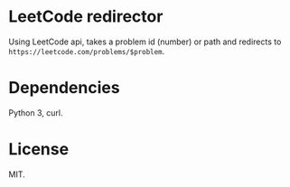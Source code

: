 # LeetCode redirector

Using LeetCode api, takes a problem id (number) or path and redirects to `https://leetcode.com/problems/$problem`.

# Dependencies

Python 3, curl.

# License

MIT.